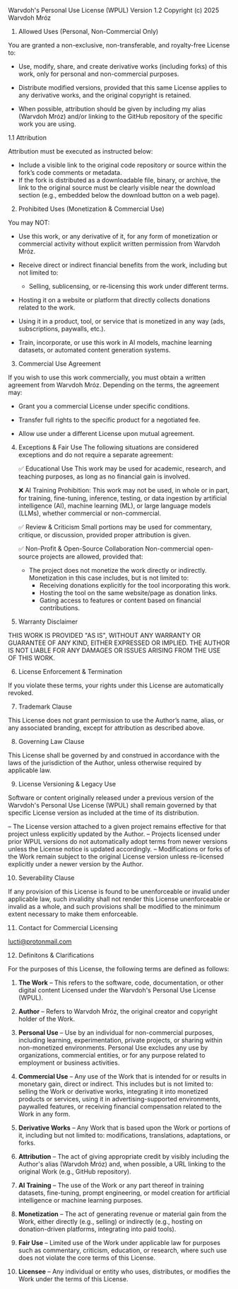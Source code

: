 Warvdoh's Personal Use License (WPUL)
Version 1.2
Copyright (c) 2025 Warvdoh Mróz

1. Allowed Uses (Personal, Non-Commercial Only)

You are granted a non-exclusive, non-transferable, and royalty-free License to:

   - Use, modify, share, and create derivative works (including forks) of this work, only for personal and non-commercial purposes.
   
   - Distribute modified versions, provided that this same License applies to any derivative works, and the original copyright is retained.
   
   - When possible, attribution should be given by including my alias (Warvdoh Mróz) and/or linking to the GitHub repository of the specific work you are using.

1.1 Attribution

Attribution must be executed as instructed below:
   
   - Include a visible link to the original code repository or source within the fork’s code comments or metadata.
   - If the fork is distributed as a downloadable file, binary, or archive, the link to the original source must be clearly visible near the download section (e.g., embedded below the download button on a web page).

2. Prohibited Uses (Monetization & Commercial Use)
   
You may NOT:

   - Use this work, or any derivative of it, for any form of monetization or commercial activity without explicit written permission from Warvdoh Mróz.
   
   - Receive direct or indirect financial benefits from the work, including but not limited to:
      - Selling, sublicensing, or re-licensing this work under different terms.
   
   - Hosting it on a website or platform that directly collects donations related to the work.
   
   - Using it in a product, tool, or service that is monetized in any way (ads, subscriptions, paywalls, etc.).
   
   - Train, incorporate, or use this work in AI models, machine learning datasets, or automated content generation systems.

3. Commercial Use Agreement
   
If you wish to use this work commercially, you must obtain a written agreement from Warvdoh Mróz. Depending on the terms, the agreement may:

   - Grant you a commercial License under specific conditions.
   
   - Transfer full rights to the specific product for a negotiated fee.
   
   - Allow use under a different License upon mutual agreement.

4. Exceptions & Fair Use
The following situations are considered exceptions and do not require a separate agreement:

   ✅ Educational Use
   This work may be used for academic, research, and teaching purposes, as long as no financial gain is involved.
   
   ❌ AI Training Prohibition: 
   This work may not be used, in whole or in part, for training, fine-tuning, inference, testing, or data ingestion by artificial intelligence (AI), machine learning (ML), or large language models (LLMs), whether commercial or non-commercial.
   
   ✅ Review & Criticism
   Small portions may be used for commentary, critique, or discussion, provided proper attribution is given.
   
   ✅ Non-Profit & Open-Source Collaboration
   Non-commercial open-source projects are allowed, provided that:

   - The project does not monetize the work directly or indirectly. Monetization in this case includes, but is not limited to:
      - Receiving donations explicitly for the tool incorporating this work.
      - Hosting the tool on the same website/page as donation links.  
      - Gating access to features or content based on financial contributions.

5. Warranty Disclaimer
   
THIS WORK IS PROVIDED "AS IS", WITHOUT ANY WARRANTY OR GUARANTEE OF ANY KIND, EITHER EXPRESSED OR IMPLIED.
THE AUTHOR IS NOT LIABLE FOR ANY DAMAGES OR ISSUES ARISING FROM THE USE OF THIS WORK.

6. License Enforcement & Termination
   
If you violate these terms, your rights under this License are automatically revoked.

7. Trademark Clause

This License does not grant permission to use the Author’s name, alias, or any associated branding, except for attribution as described above.

8. Governing Law Clause

This License shall be governed by and construed in accordance with the laws of the jurisdiction of the Author, unless otherwise required by applicable law.

9. License Versioning & Legacy Use

Software or content originally released under a previous version of the Warvdoh's Personal Use License (WPUL) shall remain governed by that specific License version as included at the time of its distribution.

   – The License version attached to a given project remains effective for that project unless explicitly updated by the Author.
   – Projects licensed under prior WPUL versions do not automatically adopt terms from newer versions unless the License notice is updated accordingly.
   – Modifications or forks of the Work remain subject to the original License version unless re-licensed explicitly under a newer version by the Author.

10. Severability Clause

If any provision of this License is found to be unenforceable or invalid under applicable law, such invalidity shall not render this License unenforceable or invalid as a whole, and such provisions shall be modified to the minimum extent necessary to make them enforceable.

11. Contact for Commercial Licensing

 lucti@protonmail.com

12. Definitons & Clarifications

For the purposes of this License, the following terms are defined as follows:

   1. **The Work** – This refers to the software, code, documentation, or other digital content Licensed under the Warvdoh's Personal Use License (WPUL).
   
   2. **Author** – Refers to Warvdoh Mróz, the original creator and copyright holder of the Work.
   
   3. **Personal Use** – Use by an individual for non-commercial purposes, including learning, experimentation, private projects, or sharing within non-monetized environments. Personal Use excludes any use by organizations, commercial entities, or for any purpose related to employment or business activities.
   
   4. **Commercial Use** – Any use of the Work that is intended for or results in monetary gain, direct or indirect. This includes but is not limited to: selling the Work or derivative works, integrating it into monetized products or services, using it in advertising-supported environments, paywalled features, or receiving financial compensation related to the Work in any form.
   
   5. **Derivative Works** – Any Work that is based upon the Work or portions of it, including but not limited to: modifications, translations, adaptations, or forks.
   
   6. **Attribution** – The act of giving appropriate credit by visibly including the Author's alias (Warvdoh Mróz) and, when possible, a URL linking to the original Work (e.g., GitHub repository).
   
   7. **AI Training** – The use of the Work or any part thereof in training datasets, fine-tuning, prompt engineering, or model creation for artificial intelligence or machine learning purposes.
   
   8. **Monetization** – The act of generating revenue or material gain from the Work, either directly (e.g., selling) or indirectly (e.g., hosting on donation-driven platforms, integrating into paid tools).
   
   9. **Fair Use** – Limited use of the Work under applicable law for purposes such as commentary, criticism, education, or research, where such use does not violate the core terms of this License.
   
   10. **Licensee** – Any individual or entity who uses, distributes, or modifies the Work under the terms of this License.
